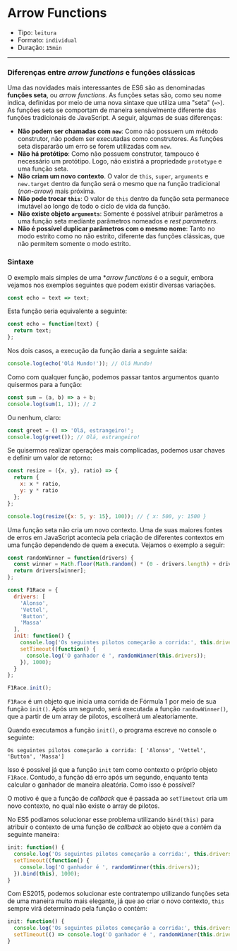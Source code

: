 # Arrow Functions

* Tipo: `leitura`
* Formato: `individual`
* Duração: `15min`

***

### Diferenças entre _arrow functions_ e funções clássicas

Uma das novidades mais interessantes de ES6 são as denominadas **funções seta**,
ou *arrow functions*. As funções setas são, como seu nome indica, definidas por
meio de uma nova sintaxe que utiliza uma "seta" (`=>`). As funções seta se
comportam de maneira sensivelmente diferente das funções tradicionais de
JavaScript. A seguir, algumas de suas diferenças:

* **Não podem ser chamadas com `new`**: Como não possuem um método construtor,
  não podem ser executadas como construtores. As funções seta dispararão um erro
  se forem utilizadas com `new`.
* **Não há protótipo**: Como não possuem construtor, tampouco é necessário um
  protótipo. Logo, não existirá a propriedade `prototype` e uma função seta.
* **Não criam um novo contexto**. O valor de `this`, `super`, `arguments` e
  `new.target` dentro da função será o mesmo que na função tradicional
  (*non-arrow*) mais próxima.
* **Não pode trocar `this`**: O valor de `this` dentro da função seta permanece
  imutável ao longo de todo o ciclo de vida da função.
* **Não existe objeto `arguments`**: Somente é possível atribuir parâmetros a
  uma função seta mediante parâmetros nomeados e *rest parameters*.
* **Não é possível duplicar parâmetros com o mesmo nome**: Tanto no modo estrito
  como no não estrito, diferente das funções clássicas, que não permitem somente
  o modo estrito.

### Sintaxe

O exemplo mais simples de uma **arrow functions* é o a seguir, embora vejamos
nos exemplos seguintes que podem existir diversas variações.

```js
const echo = text => text;
```

Esta função seria equivalente a seguinte:

```js
const echo = function(text) {
  return text;
};
```
Nos dois casos, a execução da função daria a seguinte saída:

```js
console.log(echo('Olá Mundo!')); // Olá Mundo!
```

Como com qualquer função, podemos passar tantos argumentos quanto quisermos para
a função:

```js
const sum = (a, b) => a + b;
console.log(sum(1, 1)); // 2
```

Ou nenhum, claro:

```js
const greet = () => 'Olá, estrangeiro!';
console.log(greet()); // Olá, estrangeiro!
```

Se quisermos realizar operações mais complicadas, podemos usar chaves e definir
um valor de retorno:

```js
const resize = ({x, y}, ratio) => {
  return {
    x: x * ratio,
    y: y * ratio
  };
};

console.log(resize({x: 5, y: 15}, 100)); // { x: 500, y: 1500 }
```

Uma função seta não cria um novo contexto. Uma de suas maiores fontes de erros
em JavaScript acontecia pela criação de diferentes contextos em uma função
dependendo de quem a executa. Vejamos o exemplo a seguir:

```js
const randomWinner = function(drivers) {
  const winner = Math.floor(Math.random() * (0 - drivers.length) + drivers.length);
  return drivers[winner];
};

const F1Race = {
  drivers: [
    'Alonso',
    'Vettel',
    'Button',
    'Massa'
  ],
  init: function() {
    console.log('Os seguintes pilotos começarão a corrida:', this.drivers);
    setTimeout((function() {
      console.log('O ganhador é ', randomWinner(this.drivers));
    }), 1000);
  }
};

F1Race.init();
```

`F1Race` é um objeto que inicia uma corrida de Fórmula 1 por meio de sua função
`init()`. Após um segundo, será executada a função `randowWinner()`, que a
partir de um array de pilotos, escolherá um aleatoriamente.

Quando executamos a função `init()`, o programa escreve no console o seguinte:

```text
Os seguintes pilotos começarão a corrida: [ 'Alonso', 'Vettel', 'Button', 'Massa']
```

Isso é possível já que a função `init` tem como contexto o próprio objeto
`F1Race`. Contudo, a função dá erro após um segundo, enquanto tenta calcular o
ganhador de maneira aleatória. Como isso é possível?

O motivo é que a função de *callback* que é passada ao `setTimetout` cria um
novo contexto, no qual não existe o array de pilotos.

No ES5 podíamos solucionar esse problema utilizando `bind(this)` para atribuir o
contexto de uma função de *callback* ao objeto que a contém da seguinte maneira:

```js
init: function() {
  console.log('Os seguintes pilotos começarão a corrida:', this.drivers);
  setTimeout((function() {
    console.log('O ganhador é ', randomWinner(this.drivers));
  }).bind(this), 1000);
}
```

Com ES2015, podemos solucionar este contratempo utilizando funções seta de uma
maneira muito mais elegante, já que ao criar o novo contexto, `this` sempre virá
determinado pela função o contém:

```js
init: function() {
  console.log('Os seguintes pilotos começarão a corrida:', this.drivers);
  setTimeout(() => console.log('O ganhador é ', randomWinner(this.drivers)), 1000);
}
```